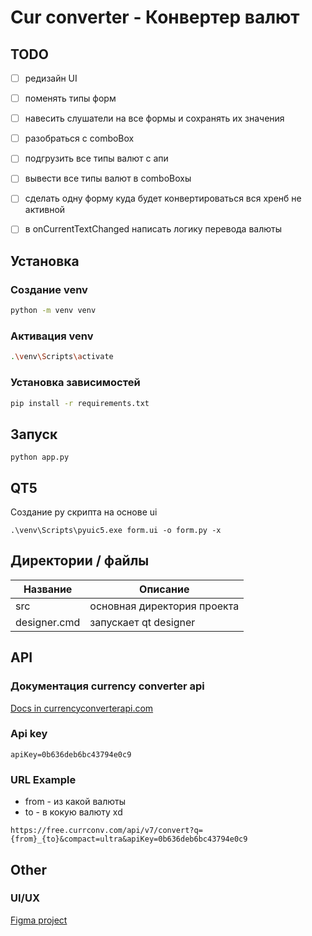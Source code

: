 # Cur converter - Конвертер валют

## TODO
- [ ] редизайн UI
- [ ] поменять типы форм
- [ ] навесить слушатели на все формы и сохранять их значения
- [ ] разобраться с comboBox
- [ ] подгрузить все типы валют с апи
- [ ] вывести все типы валют в comboBoxы
- [ ] сделать одну форму куда будет конвертироваться вся хренб не активной
- [ ] в onCurrentTextChanged написать логику перевода валюты


## Установка
### Создание venv
```bash
python -m venv venv
```
### Активация venv
```bash
.\venv\Scripts\activate
```
### Установка зависимостей
```bash
pip install -r requirements.txt
```
## Запуск
```
python app.py
```
## QT5
Создание py скрипта на основе ui
```
.\venv\Scripts\pyuic5.exe form.ui -o form.py -x
```
## Директории / файлы
| Название          | Описание                    |
|-------------------|-----------------------------|
| src               | основная директория проекта |
| designer.cmd      | запускает qt designer       |

## API
### Документация currency converter api
[Docs in currencyconverterapi.com](https://www.currencyconverterapi.com/docs)
### Api key
```
apiKey=0b636deb6bc43794e0c9
```
### URL Example
- from - из какой валюты 
- to - в кокую валюту xd
```
https://free.currconv.com/api/v7/convert?q={from}_{to}&compact=ultra&apiKey=0b636deb6bc43794e0c9
```
## Other
### UI/UX
[Figma project](https://www.figma.com/file/9AEOwdIIXmJCNoiHQn1mHF/Cur-converter?node-id=2%3A89)
